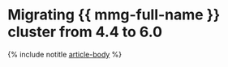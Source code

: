 # Migrating {{ mmg-full-name }} cluster from 4.4 to 6.0

{% include notitle [article-body](../../_tutorials/dataplatform/datatransfer/mongodb-versions.md) %}
